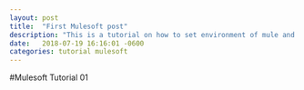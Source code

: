```yaml
---
layout: post
title:  "First Mulesoft post"
description: "This is a tutorial on how to set environment of mule and anypoint studio"
date:   2018-07-19 16:16:01 -0600
categories: tutorial mulesoft
---
```


#Mulesoft Tutorial 01
